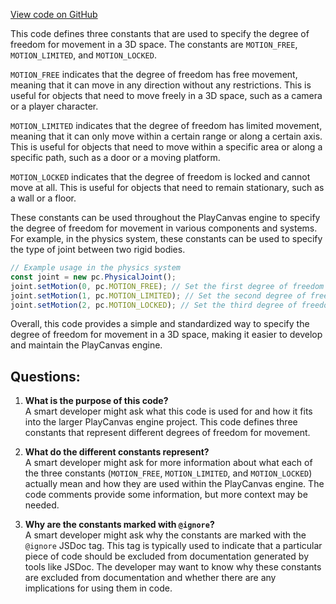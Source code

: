 [View code on GitHub](https://github.com/playcanvas/engine/src/framework/components/joint/constants.js)

This code defines three constants that are used to specify the degree of freedom for movement in a 3D space. The constants are `MOTION_FREE`, `MOTION_LIMITED`, and `MOTION_LOCKED`. 

`MOTION_FREE` indicates that the degree of freedom has free movement, meaning that it can move in any direction without any restrictions. This is useful for objects that need to move freely in a 3D space, such as a camera or a player character.

`MOTION_LIMITED` indicates that the degree of freedom has limited movement, meaning that it can only move within a certain range or along a certain axis. This is useful for objects that need to move within a specific area or along a specific path, such as a door or a moving platform.

`MOTION_LOCKED` indicates that the degree of freedom is locked and cannot move at all. This is useful for objects that need to remain stationary, such as a wall or a floor.

These constants can be used throughout the PlayCanvas engine to specify the degree of freedom for movement in various components and systems. For example, in the physics system, these constants can be used to specify the type of joint between two rigid bodies. 

```javascript
// Example usage in the physics system
const joint = new pc.PhysicalJoint();
joint.setMotion(0, pc.MOTION_FREE); // Set the first degree of freedom to have free movement
joint.setMotion(1, pc.MOTION_LIMITED); // Set the second degree of freedom to have limited movement
joint.setMotion(2, pc.MOTION_LOCKED); // Set the third degree of freedom to be locked
```

Overall, this code provides a simple and standardized way to specify the degree of freedom for movement in a 3D space, making it easier to develop and maintain the PlayCanvas engine.
## Questions: 
 1. **What is the purpose of this code?**\
A smart developer might ask what this code is used for and how it fits into the larger PlayCanvas engine project. This code defines three constants that represent different degrees of freedom for movement.
    
2. **What do the different constants represent?**\
A smart developer might ask for more information about what each of the three constants (`MOTION_FREE`, `MOTION_LIMITED`, and `MOTION_LOCKED`) actually mean and how they are used within the PlayCanvas engine. The code comments provide some information, but more context may be needed.
    
3. **Why are the constants marked with `@ignore`?**\
A smart developer might ask why the constants are marked with the `@ignore` JSDoc tag. This tag is typically used to indicate that a particular piece of code should be excluded from documentation generated by tools like JSDoc. The developer may want to know why these constants are excluded from documentation and whether there are any implications for using them in code.